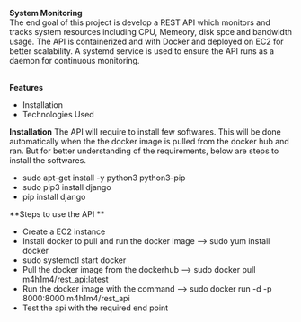 **System Monitoring**<br/>
The end goal of this project is develop a REST API which monitors and tracks system resources including CPU, Memeory, disk spce and bandwidth usage.
The API is containerized and with Docker and deployed on EC2 for better scalability. A systemd service is used to ensure the API runs as a daemon for continuous monitoring.</br>
<br/>

**Features**
* Installation
* Technologies Used

**Installation**
The API will require to install few softwares. This will be done automatically when the the docker image is pulled from the docker hub and ran.
But for better understanding of the requirements, below are steps to install the softwares.<br/>
* sudo apt-get install -y python3 python3-pip
* sudo pip3 install django
* pip install django

**Steps to use the API **
* Create a EC2 instance
* Install docker to pull and run the docker image --> sudo yum install docker
* sudo systemctl start docker
* Pull the docker image from the dockerhub --> sudo docker pull m4h1m4/rest_api:latest
* Run the docker image with the command --> sudo docker run -d -p 8000:8000 m4h1m4/rest_api
* Test the api with the required end point
  







